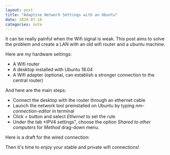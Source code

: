 ```yaml
---
layout: post
title: "Adaptive Network Settings with an Ubuntu"
date: 2020-07-16
categories: note
---
```


It can be really painful when the Wifi signal is weak. This post aims to solve the problem and create a LAN with an old wifi router and a ubuntu machine. 

Here are my hardware settings:
* A Wifi router
* A desktop installed with Ubuntu 18.04
* A Wifi adapter (optional, can establish a stronger connection to the central router) 

And here are the main steps:
* Connect the desktop with the router through an ethernet cable
* Launch the network tool preinstalled on Ubuntu by typing *nm-connection-editor* in terminal
* Click *+* button and select *Ethernet* to set the rule
* Under the tab *IPV4 settings", choose the option *Shared to other computers* for *Method* drag-down menu.

Here is a draft for the wired connection:


Then it's time to enjoy your stable and private wifi connections!
